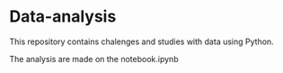 # Data-analysis
This repository contains chalenges and studies with data using Python.

The analysis are made on the notebook.ipynb
